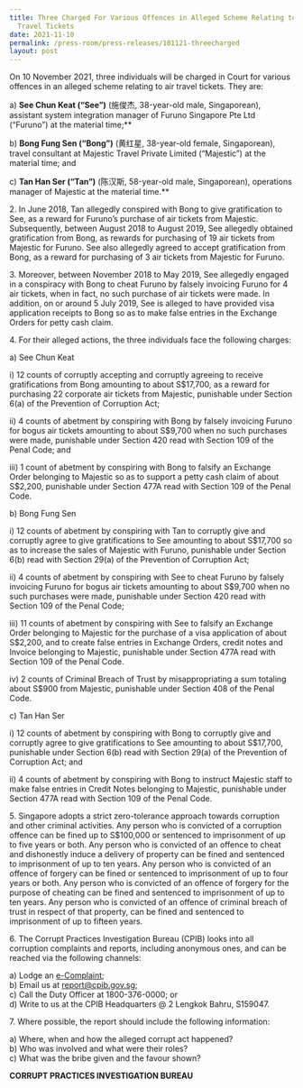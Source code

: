 ```yaml
---
title: Three Charged For Various Offences in Alleged Scheme Relating to Air
  Travel Tickets
date: 2021-11-10
permalink: /press-room/press-releases/101121-threecharged
layout: post
---
```

On 10 November 2021, three individuals will be charged in Court for various offences
in an alleged scheme relating to air travel tickets. They are:

a) **See Chun Keat (“See”)** (施俊杰, 38-year-old male, Singaporean), assistant system
integration manager of Furuno Singapore Pte Ltd (“Furuno”) at the material time;**

b) **Bong Fung Sen (“Bong”)** (黄红星, 38-year-old female, Singaporean), travel
consultant at Majestic Travel Private Limited (“Majestic”) at the material time; and

c) **Tan Han Ser (“Tan”)** (陈汉斯, 58-year-old male, Singaporean), operations
manager of Majestic at the material time.**

2\. In June 2018, Tan allegedly conspired with Bong to give gratification to See, as a
reward for Furuno’s purchase of air tickets from Majestic. Subsequently, between August 2018
to August 2019, See allegedly obtained gratification from Bong, as rewards for purchasing of
19 air tickets from Majestic for Furuno. See also allegedly agreed to accept gratification from
Bong, as a reward for purchasing of 3 air tickets from Majestic for Furuno.

3\. Moreover, between November 2018 to May 2019, See allegedly engaged in a
conspiracy with Bong to cheat Furuno by falsely invoicing Furuno for 4 air tickets, when in fact,
no such purchase of air tickets were made. In addition, on or around 5 July 2019, See is
alleged to have provided visa application receipts to Bong so as to make false entries in the
Exchange Orders for petty cash claim.

4\. For their alleged actions, the three individuals face the following charges:

a) See Chun Keat

i) 12 counts of corruptly accepting and corruptly agreeing to receive gratifications
from Bong amounting to about S$17,700, as a reward for purchasing 22
corporate air tickets from Majestic, punishable under Section 6(a) of the
Prevention of Corruption Act;

ii) 4 counts of abetment by conspiring with Bong by falsely invoicing Furuno for
bogus air tickets amounting to about S$9,700 when no such purchases were
made, punishable under Section 420 read with Section 109 of the Penal Code;
and

iii) 1 count of abetment by conspiring with Bong to falsify an Exchange Order
belonging to Majestic so as to support a petty cash claim of about S$2,200,
punishable under Section 477A read with Section 109 of the Penal Code.

b) Bong Fung Sen

i) 12 counts of abetment by conspiring with Tan to corruptly give and corruptly
agree to give gratifications to See amounting to about S$17,700 so as to
increase the sales of Majestic with Furuno, punishable under Section 6(b) read
with Section 29(a) of the Prevention of Corruption Act;

ii) 4 counts of abetment by conspiring with See to cheat Furuno by falsely
invoicing Furuno for bogus air tickets amounting to about S$9,700 when no
such purchases were made, punishable under Section 420 read with Section
109 of the Penal Code;

iii) 11 counts of abetment by conspiring with See to falsify an Exchange Order
belonging to Majestic for the purchase of a visa application of about S$2,200,
and to create false entries in Exchange Orders, credit notes and Invoice
belonging to Majestic, punishable under Section 477A read with Section 109 of
the Penal Code.

iv) 2 counts of Criminal Breach of Trust by misappropriating a sum totaling about
S$900 from Majestic, punishable under Section 408 of the Penal Code.

c) Tan Han Ser

i) 12 counts of abetment by conspiring with Bong to corruptly give and corruptly
agree to give gratifications to See amounting to about S$17,700, punishable
under Section 6(b) read with Section 29(a) of the Prevention of Corruption Act;
and

ii) 4 counts of abetment by conspiring with Bong to instruct Majestic staff to make
false entries in Credit Notes belonging to Majestic, punishable under Section
477A read with Section 109 of the Penal Code.

5\.  Singapore adopts a strict zero-tolerance approach towards corruption and other
criminal activities. Any person who is convicted of a corruption offence can be fined up to
S$100,000 or sentenced to imprisonment of up to five years or both. Any person who is
convicted of an offence to cheat and dishonestly induce a delivery of property can be fined
and sentenced to imprisonment of up to ten years. Any person who is convicted of an offence
of forgery can be fined or sentenced to imprisonment of up to four years or both. Any person
who is convicted of an offence of forgery for the purpose of cheating can be fined and
sentenced to imprisonment of up to ten years. Any person who is convicted of an offence of
criminal breach of trust in respect of that property, can be fined and sentenced to imprisonment
of up to fifteen years.

6\.         The Corrupt Practices Investigation Bureau (CPIB) looks into all corruption complaints and reports, including anonymous ones, and can be reached via the following channels:

a) Lodge an [e-Complaint](/e-services/e-complaint-for-corrupt-conduct);<br>
b) Email us at <a href="mailto:report@cpib.gov.sg" class="spamspan">report@cpib.gov.sg</a>;<br>
c) Call the Duty Officer at 1800-376-0000; or<br>
d) Write to us at the CPIB Headquarters @ 2 Lengkok Bahru, S159047.

7\.        Where possible, the report should include the following information:

a) Where, when and how the alleged corrupt act happened?<br>
b) Who was involved and what were their roles?<br>
c) What was the bribe given and the favour shown?

**CORRUPT PRACTICES INVESTIGATION BUREAU**
